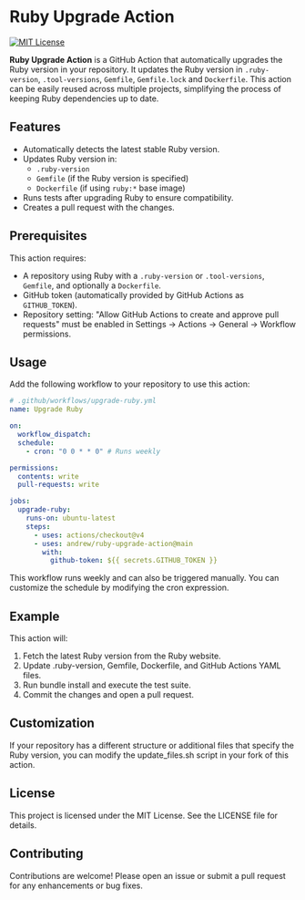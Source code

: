 # Ruby Upgrade Action

[![MIT License](https://img.shields.io/badge/license-MIT-green.svg)](LICENSE)

**Ruby Upgrade Action** is a GitHub Action that automatically upgrades the Ruby version in your repository. It updates the Ruby version in `.ruby-version`, `.tool-versions`, `Gemfile`, `Gemfile.lock` and `Dockerfile`. This action can be easily reused across multiple projects, simplifying the process of keeping Ruby dependencies up to date.

## Features

- Automatically detects the latest stable Ruby version.
- Updates Ruby version in:
  - `.ruby-version`
  - `Gemfile` (if the Ruby version is specified)
  - `Dockerfile` (if using `ruby:*` base image)
- Runs tests after upgrading Ruby to ensure compatibility.
- Creates a pull request with the changes.

## Prerequisites

This action requires:

- A repository using Ruby with a `.ruby-version` or `.tool-versions`, `Gemfile`, and optionally a `Dockerfile`.
- GitHub token (automatically provided by GitHub Actions as `GITHUB_TOKEN`).
- Repository setting: "Allow GitHub Actions to create and approve pull requests" must be enabled in Settings → Actions → General → Workflow permissions.

## Usage

Add the following workflow to your repository to use this action:

```yaml
# .github/workflows/upgrade-ruby.yml
name: Upgrade Ruby

on:
  workflow_dispatch:
  schedule:
    - cron: "0 0 * * 0" # Runs weekly

permissions:
  contents: write
  pull-requests: write

jobs:
  upgrade-ruby:
    runs-on: ubuntu-latest
    steps:
      - uses: actions/checkout@v4
      - uses: andrew/ruby-upgrade-action@main
        with:
          github-token: ${{ secrets.GITHUB_TOKEN }}
```

This workflow runs weekly and can also be triggered manually. You can customize the schedule by modifying the cron expression.

## Example

This action will:

1. Fetch the latest Ruby version from the Ruby website.
2. Update .ruby-version, Gemfile, Dockerfile, and GitHub Actions YAML files.
3. Run bundle install and execute the test suite.
4. Commit the changes and open a pull request.

## Customization

If your repository has a different structure or additional files that specify the Ruby version, you can modify the update_files.sh script in your fork of this action.

## License

This project is licensed under the MIT License. See the LICENSE file for details.

## Contributing

Contributions are welcome! Please open an issue or submit a pull request for any enhancements or bug fixes.

